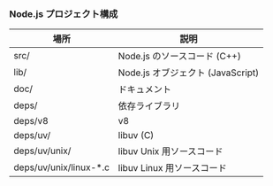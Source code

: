 ### Node.js プロジェクト構成
| 場所 | 説明
| ---- | ----
| src/ | Node.js のソースコード (C++)
| lib/ | Node.js オブジェクト (JavaScript)
| doc/ | ドキュメント
| deps/ | 依存ライブラリ
| deps/v8 | v8
| deps/uv/ | libuv (C)
| deps/uv/unix/ | libuv Unix 用ソースコード
| deps/uv/unix/linux-*.c | libuv Linux 用ソースコード
